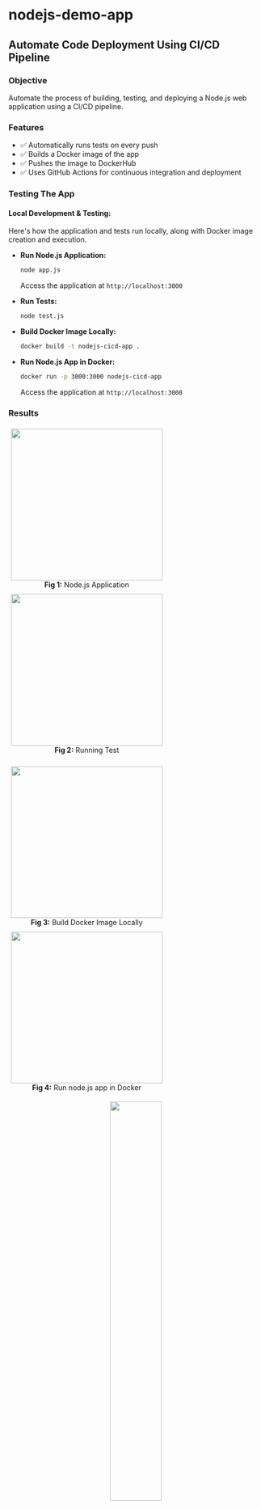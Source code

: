 # nodejs-demo-app
## Automate Code Deployment Using CI/CD Pipeline

###  Objective
Automate the process of building, testing, and deploying a Node.js web application using a CI/CD pipeline.

###  Features
- ✅ Automatically runs tests on every push
- ✅ Builds a Docker image of the app
- ✅ Pushes the image to DockerHub
- ✅ Uses GitHub Actions for continuous integration and deployment

### Testing The App

#### Local Development & Testing:
Here's how the application and tests run locally, along with Docker image creation and execution.

- **Run Node.js Application:**
  ```bash
  node app.js
  ```
  Access the application at `http://localhost:3000`

- **Run Tests:**
  ```bash
  node test.js
  ```
- **Build Docker Image Locally:**
  ```bash
  docker build -t nodejs-cicd-app .
  ```

- **Run Node.js App in Docker:**
  ```bash
  docker run -p 3000:3000 nodejs-cicd-app
  ```
  Access the application at `http://localhost:3000`

### Results

<p align="center">
  <div style="display: inline-block; text-align: center; margin: 5px;">
    <img src="https://github.com/user-attachments/assets/fc8d9d72-e16e-434d-b89a-4391ebc01b7e" width="300" />
    <br>
    <b>Fig 1:</b> Node.js Application
  </div>
  <div style="display: inline-block; text-align: center; margin: 5px;">
    <img src="https://github.com/user-attachments/assets/7bdca3c1-2890-4681-9599-b5b6c8369eee" width="300" />
    <br>
    <b>Fig 2:</b> Running Test
  </div>
</p>

<p align="center">
  <div style="display: inline-block; text-align: center; margin: 5px;">
    <img src="https://github.com/user-attachments/assets/c8c61ca0-a900-4027-a309-3dc2bde21651" width="300" />
    <br>
    <b>Fig 3:</b> Build Docker Image Locally
  </div>
  <div style="display: inline-block; text-align: center; margin: 5px;">
    <img src="https://github.com/user-attachments/assets/144897f2-6604-41c1-9052-c574edc6eeeb" width="300" />
    <br>
    <b>Fig 4:</b> Run node.js app in Docker
  </div>
</p>

<p align="center">
  <img src="https://github.com/user-attachments/assets/05ad05a2-db72-490e-8830-0a7bf20022d6" width="45%" />
  <br>
  <b>Fig 5:</b> Docker Image Created
</p>

---

### GitHub Actions Workflow

<p align="center">
  <img src="https://github.com/user-attachments/assets/302392fb-170c-4cd0-81e8-a9b3a203210c" width="60%" />
  <br>
  <b>Fig 6:</b> GitHub Actions CI/CD Workflow
</p>

### Prerequisites
Before running or testing this project, ensure you have the following installed:
1.  **Node.js** 
2.  **Docker Desktop**
3.  **Git**
4.  A **GitHub account**
5.  A **DockerHub account**

### Author 
Rubeena Shaik
